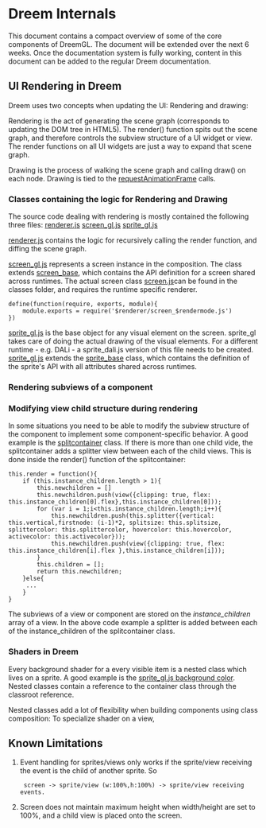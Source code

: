 # Dreem Internals

This document contains a compact overview of some of the core components of DreemGL. The document will be
extended over the next 6 weeks. Once the documentation system is fully working, content in this document
can be added to the regular Dreem documentation.

## UI Rendering in Dreem
Dreem uses two concepts when updating the UI: Rendering and drawing:

Rendering is the act of generating the scene graph (corresponds to updating the DOM tree in HTML5). The render() 
function spits out the scene graph, and therefore  controls the subview structure of a UI widget or view. The
render functions on all UI widgets are just a way to expand that scene graph.

Drawing is the process of walking the scene graph and calling draw() on each node. Drawing is tied to the
[requestAnimationFrame](https://developer.mozilla.org/en-US/docs/Web/API/window/requestAnimationFrame) calls.

### Classes containing the logic for Rendering and Drawing
The source code dealing with rendering is mostly contained the following three files:
[renderer.js](./core/renderer/renderer.js)
[screen_gl.js](./core/renderer/screen_gl.js)
[sprite_gl.js](./core/renderer/sprite_gl.js)

[renderer.js](./core/renderer/renderer.js) contains the logic for recursively calling the render function, and diffing
the scene graph.

[screen_gl.js](./core/renderer/screen_gl.js) represents a screen instance in the composition. The class extends
[screen_base](./core/renderer/screen_base.js), which contains the API definition for a screen shared across runtimes. 
The actual screen class [screen.js](./classes/screen.js)can be found in the classes folder, and requires the runtime 
specific renderer.

	define(function(require, exports, module){
		module.exports = require('$renderer/screen_$rendermode.js')
	})

[sprite_gl.js](./core/renderer/sprite_gl.js) is the base object for any visual element on the screen. sprite_gl takes 
care of doing the actual drawing of the visual elements. For a different runtime - e.g. DALi - a sprite_dali.js 
version of this file needs to be created. [sprite_gl.js](./core/renderer/sprite_gl.js) extends the 
[sprite_base](./core/renderer/sprite_base.js) class, which contains the definition of the sprite's API with all
attributes shared across runtimes.

### Rendering subviews of a component


### Modifying view child structure during rendering
In some situations you need to be able to modify the subview structure of the component to implement some 
component-specific behavior. A good example is the [splitcontainer](./classes/splitcontainer.js) class. If there is more
than one child vide, the splitcontainer adds a splitter view between each of the child views. This is done inside the
render() function of the splitcontainer:

	this.render = function(){		
		if (this.instance_children.length > 1){
			this.newchildren = []
			this.newchildren.push(view({clipping: true, flex: this.instance_children[0].flex},this.instance_children[0]));
			for (var i = 1;i<this.instance_children.length;i++){
				this.newchildren.push(this.splitter({vertical: this.vertical,firstnode: (i-1)*2, splitsize: this.splitsize, splittercolor: this.splittercolor, hovercolor: this.hovercolor, activecolor: this.activecolor}));
				this.newchildren.push(view({clipping: true, flex: this.instance_children[i].flex },this.instance_children[i]));				
			}
			this.children = [];
			return this.newchildren;
		}else{
		 ...
		}
	}

The subviews of a view or component are stored on the *instance_children* array of a view. In the above code example a
 splitter is added between each of the instance_children of the splitcontainer class.

### Shaders in Dreem
Every background shader for a every visible item is a nested class which lives on a sprite. A good example is the
[sprite_gl.js background color](https://github.com/teem2/dreemgl/blob/dev/core/renderer/sprite_gl.js#L34-L80). Nested
 classes contain a reference to the container class through the classroot reference.
 
 Nested classes add a lot of flexibility when building components using class composition: To specialize shader on a
  view,  
 
## Known Limitations
1. Event handling for sprites/views only works if the sprite/view receiving the event is the child of another sprite. So
	
		screen -> sprite/view (w:100%,h:100%) -> sprite/view receiving events.
		
2. Screen does not maintain maximum height when width/height are set to 100%, and a child view is placed onto the
 screen.
